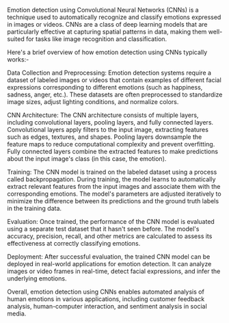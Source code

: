 Emotion detection using Convolutional Neural Networks (CNNs) is a technique used to automatically recognize and classify emotions expressed in images or videos. CNNs are a class of deep learning models that are particularly effective at capturing spatial patterns in data, making them well-suited for tasks like image recognition and classification.

Here's a brief overview of how emotion detection using CNNs typically works:-

Data Collection and Preprocessing: Emotion detection systems require a dataset of labeled images or videos that contain examples of different facial expressions corresponding to different emotions (such as happiness, sadness, anger, etc.). These datasets are often preprocessed to standardize image sizes, adjust lighting conditions, and normalize colors.

CNN Architecture: The CNN architecture consists of multiple layers, including convolutional layers, pooling layers, and fully connected layers. Convolutional layers apply filters to the input image, extracting features such as edges, textures, and shapes. Pooling layers downsample the feature maps to reduce computational complexity and prevent overfitting. Fully connected layers combine the extracted features to make predictions about the input image's class (in this case, the emotion).

Training: The CNN model is trained on the labeled dataset using a process called backpropagation. During training, the model learns to automatically extract relevant features from the input images and associate them with the corresponding emotions. The model's parameters are adjusted iteratively to minimize the difference between its predictions and the ground truth labels in the training data.

Evaluation: Once trained, the performance of the CNN model is evaluated using a separate test dataset that it hasn't seen before. The model's accuracy, precision, recall, and other metrics are calculated to assess its effectiveness at correctly classifying emotions.

Deployment: After successful evaluation, the trained CNN model can be deployed in real-world applications for emotion detection. It can analyze images or video frames in real-time, detect facial expressions, and infer the underlying emotions.

Overall, emotion detection using CNNs enables automated analysis of human emotions in various applications, including customer feedback analysis, human-computer interaction, and sentiment analysis in social media.
 
